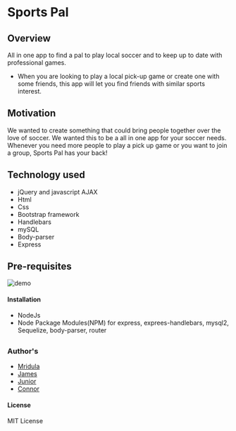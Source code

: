 # Sports Pal
## Overview
All in one app to find a pal to play local soccer and to keep up to date with professional games.  

* When you are looking to play a local pick-up game or create one with some friends, this app will let you find friends with similar sports interest.

## Motivation
We wanted to create something that could bring people together over the love of soccer. We wanted this to be a all in one app for your soccer needs. Whenever you need more people to play a pick up game or you want to join a group, Sports Pal has your back! 

## Technology used
* jQuery and javascript AJAX
* Html
* Css
* Bootstrap framework 
* Handlebars
* mySQL
* Body-parser
* Express

## Pre-requisites

![demo](demo.gif)

#### Installation
* NodeJs
* Node Package Modules(NPM) for express, exprees-handlebars, mysql2, Sequelize, body-parser, router

##
### Author's
* [Mridula](https://github.com/MridulaUdayaShankar)
* [James](https://github.com/ellisjames)
* [Junior](https://github.com/jsalamanca23)
* [Connor](https://github.com/Connor218)

#### License
MIT License


